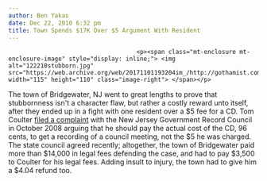 ```yaml
---
author: Ben Yakas
date: Dec 22, 2010 6:32 pm
title: Town Spends $17K Over $5 Argument With Resident
---
```


	
										<p><span class="mt-enclosure mt-enclosure-image" style="display: inline;"> <img alt="122210stubborn.jpg" src="https://web.archive.org/web/20171101193204im_/http://gothamist.com/attachments/byakas/122210stubborn.jpg" width="115" height="110" class="image-right"> </span></p>

<p>The town of Bridgewater, NJ went to great lengths to prove that stubbornness isn&apos;t a character flaw, but rather a costly reward unto itself, after they ended up in a fight with one resident over a $5 fee for a CD. Tom Coulter <a href="https://web.archive.org/web/20171101193204/http://www.nj.com/news/index.ssf/2010/12/bridgewater_spends_17k_to_defe.html">filed a complaint</a> with the New Jersey Government Record Council in October 2008 arguing that he should pay the actual cost of the CD, 96 cents, to get a recording of a council meeting, not the $5 he was charged. The state council agreed recently; altogether, the town of Bridgewater paid more than $14,000 in legal fees defending the case, and had to pay $3,500 to Coulter for his legal fees. Adding insult to injury, the town had to give him a $4.04 refund too.</p>					
										
									
				